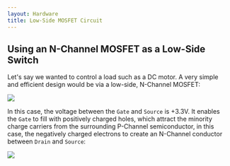 ```yaml
---
layout: Hardware
title: Low-Side MOSFET Circuit
---
```


## Using an N-Channel MOSFET as a Low-Side Switch

Let's say we wanted to control a load such as a DC motor. A very simple and efficient design would be via a low-side, N-Channel MOSFET:

![](/Hardware/Tutorials/Electronics/Part7/Support_Files/LOW-Side.png)

In this case, the voltage between the `Gate` and `Source` is +3.3V. It enables the `Gate` to fill with positively charged holes, which attract the minority charge carriers from the surrounding P-Channel semiconductor, in this case, the negatively charged electrons to create an N-Channel conductor between `Drain` and `Source`:

![](/Hardware/Tutorials/Electronics/Part7/Support_Files/MOSFET_Gate_Double_Voltage.svg)